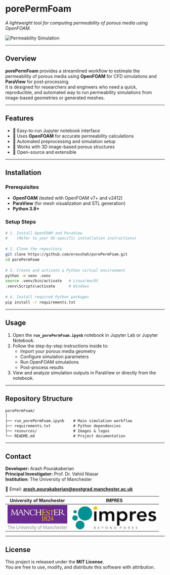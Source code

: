 # **porePermFoam**  
*A lightweight tool for computing permeability of porous media using OpenFOAM.*  

![Permeability Simulation](resources/img1.png)  

---

## **Overview**  
**porePermFoam** provides a streamlined workflow to estimate the permeability of porous media using **OpenFOAM** for CFD simulations and **ParaView** for post-processing.  
It is designed for researchers and engineers who need a quick, reproducible, and automated way to run permeability simulations from image-based geometries or generated meshes.

---

## **Features**  
- 🔹 Easy-to-run Jupyter notebook interface  
- 🔹 Uses **OpenFOAM** for accurate permeability calculations  
- 🔹 Automated preprocessing and simulation setup  
- 🔹 Works with 3D image-based porous structures  
- 🔹 Open-source and extensible  

---

## **Installation**  

### **Prerequisites**  
- **OpenFOAM** (tested with OpenFOAM v7+ and v2412)  
- **ParaView** (for mesh visualization and STL generation)  
- **Python 3.8+**  

### **Setup Steps**  
~~~bash
# 1. Install OpenFOAM and ParaView
#    (Refer to your OS-specific installation instructions)

# 2. Clone the repository
git clone https://github.com/erexshah/porePermFoam.git
cd porePermFoam

# 3. Create and activate a Python virtual environment
python -m venv .venv
source .venv/bin/activate   # Linux/macOS
.venv\Scripts\activate      # Windows

# 4. Install required Python packages
pip install -r requirements.txt
~~~

---

## **Usage**  
1. Open the **`run_porePermFoam.ipynb`** notebook in Jupyter Lab or Jupyter Notebook.  
2. Follow the step-by-step instructions inside to:  
   - Import your porous media geometry  
   - Configure simulation parameters  
   - Run OpenFOAM simulations  
   - Post-process results  
3. View and analyze simulation outputs in ParaView or directly from the notebook.  

---

## **Repository Structure**  
~~~text
porePermFoam/
│
├── run_porePermFoam.ipynb    # Main simulation workflow
├── requirements.txt          # Python dependencies
├── resources/                # Images & logos
└── README.md                 # Project documentation
~~~

---

## **Contact**  
**Developer:** Arash Pourakaberian  
**Principal Investigator:** Prof. Dr. Vahid Niasar  
**Institution:** The University of Manchester  

📧 Email: **arash.pourakaberian@postgrad.manchester.ac.uk**  

| University of Manchester | IMPRES |
|:--:|:--:|
| <img src="resources/UoM_logo.jpg" alt="UoM Logo" height="80" style="vertical-align:middle;" /> | <img src="resources/IMPRES_logo.jpeg" alt="IMPRES Logo" height="80" style="vertical-align:middle;" /> |

---

## **License**  
This project is released under the **MIT License**.  
You are free to use, modify, and distribute this software with attribution.
